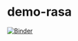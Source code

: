 # demo-rasa

[![Binder](https://mybinder.org/badge_logo.svg)](https://mybinder.org/v2/gh/GuidoLGMainardi/demo-rasa/HEAD)

